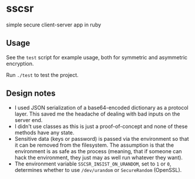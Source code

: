 # sscsr
simple secure client-server app in ruby

## Usage

See the `test` script for example usage, both for symmetric and asymmetric encryption. 

Run `./test` to test the project.

## Design notes

* I used JSON serialization of a base64-encoded dictionary as a protocol layer. This saved me the headache of dealing with bad inputs on the server end.
* I didn't use classes as this is just a proof-of-concept and none of these methods have any state.
* Sensitive data (keys or password) is passed via the environment so that it can be removed from the filesystem. The assumption is that the environment is as safe as the process (meaning, that if someone can hack the environment, they just may as well run whatever they want).
* The environment variable `SSCSR_INSIST_ON_URANDOM`, set to `1` or `0`, determines whether to use `/dev/urandom` or `SecureRandom` (OpenSSL).

